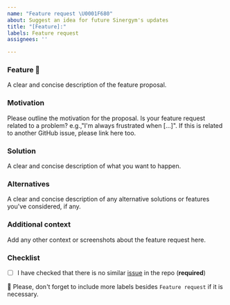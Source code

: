 ```yaml
---
name: "Feature request \U0001F680"
about: Suggest an idea for future Sinergym's updates
title: "[Feature]:"
labels: Feature request
assignees: ''

---
```


### Feature 🚀

A clear and concise description of the feature proposal.

### Motivation

Please outline the motivation for the proposal.
Is your feature request related to a problem? e.g.,"I'm always frustrated when [...]".
If this is related to another GitHub issue, please link here too.

### Solution

A clear and concise description of what you want to happen.

### Alternatives

A clear and concise description of any alternative solutions or features you've considered, if any.

### Additional context

Add any other context or screenshots about the feature request here.

### Checklist

- [ ] I have checked that there is no similar [issue](https://github.com/ugr-sail/sinergym/issues) in the repo (**required**)

:pencil: Please, don't forget to include more labels besides `Feature request` if it is necessary.
<!--- This Template is an edited version of the one from https://github.com/DLR-RM/stable-baselines3 -->
